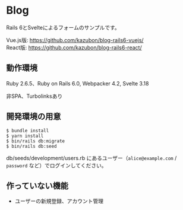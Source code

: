 # Blog

Rails 6とSvelteによるフォームのサンプルです。

Vue.js版: https://github.com/kazubon/blog-rails6-vuejs/ <br>
React版: https://github.com/kazubon/blog-rails6-react/ <br>

## 動作環境

Ruby 2.6.5、Ruby on Rails 6.0, Webpacker 4.2, Svelte 3.18

非SPA、Turbolinksあり

## 開発環境の用意

```
$ bundle install
$ yarn install
$ bin/rails db:migrate
$ bin/rails db:seed
```

db/seeds/development/users.rb にあるユーザー（`alice@example.com` / `password` など）でログインしてください。

## 作っていない機能

- ユーザーの新規登録、アカウント管理
